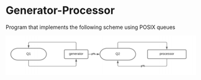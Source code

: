 # Generator-Processor 

Program that implements the following scheme using POSIX queues

![](scheme.PNG)
